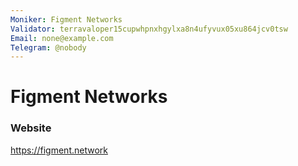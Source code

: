 ```yaml
---
Moniker: Figment Networks
Validator: terravaloper15cupwhpnxhgylxa8n4ufyvux05xu864jcv0tsw
Email: none@example.com
Telegram: @nobody
---
```


# Figment Networks



### Website

https://figment.network

